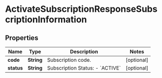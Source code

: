 
# ActivateSubscriptionResponseSubscriptionInformation

## Properties
Name | Type | Description | Notes
------------ | ------------- | ------------- | -------------
**code** | **String** | Subscription code.  |  [optional]
**status** | **String** | Subscription Status: - &#x60;ACTIVE&#x60;  |  [optional]



